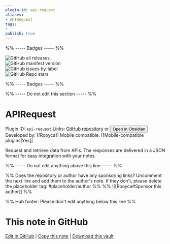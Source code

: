 ```yaml
---
plugin-id: api-request
aliases:
- APIRequest
tags: 
- 
publish: true
---
```


%% ----- Badges ----- %%

![GitHub all releases](https://img.shields.io/github/downloads/Rooyca/obsidian-api-request/total?color=573E7A&logo=github&style=for-the-badge)   
![GitHub manifest version](https://img.shields.io/github/manifest-json/v/Rooyca/obsidian-api-request?color=573E7A&logo=github&style=for-the-badge)   
![GitHub issues by-label](https://img.shields.io/github/issues/Rooyca/obsidian-api-request/help%20wanted?color=573E7A&logo=github&style=for-the-badge)   
![GitHub Repo stars](https://img.shields.io/github/stars/Rooyca/obsidian-api-request?color=573E7A&logo=github&style=for-the-badge)

%% ----- Badges ----- %%

%% ----- Do not edit this section ----- %%

# APIRequest

Plugin ID: `api-request`
Links: [GitHub repository](https://github.com/Rooyca/obsidian-api-request) or [<button id=HH>Open in Obsidian</button>](obsidian://show-plugin?id=api-request)
Developed by: [[Rooyca]]
Mobile compatible: [[Mobile-compatible plugins|Yes]]

Request and retrieve data from APIs. The responses are delivered in a JSON format for easy integration with your notes.

%% ----- Do not edit anything above this line ----- %% 

%% Does the repository or author have any sponsoring links? Uncomment the next line and add them to the author's note. If they don't, please delete the placeholder tag: #placeholder/author %%
%% ![[Rooyca#Sponsor this author]] %%

%% Hub footer: Please don't edit anything below this line %%

# This note in GitHub

<span class="git-footer">[Edit In GitHub](https://github.dev/obsidian-community/obsidian-hub/blob/main/02%20-%20Community%20Expansions/02.05%20All%20Community%20Expansions/Plugins/api-request.md "git-hub-edit-note") | [Copy this note](https://raw.githubusercontent.com/obsidian-community/obsidian-hub/main/02%20-%20Community%20Expansions/02.05%20All%20Community%20Expansions/Plugins/api-request.md "git-hub-copy-note") | [Download this vault](https://github.com/obsidian-community/obsidian-hub/archive/refs/heads/main.zip "git-hub-download-vault") </span>
